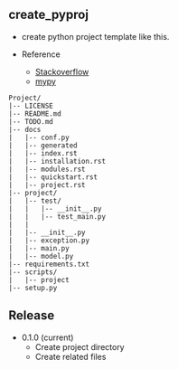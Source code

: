 create_pyproj
-------------

- create python project template like this.

- Reference
  - [Stackoverflow](http://stackoverflow.com/questions/193161/what-is-the-best-project-structure-for-a-python-application)
  - [mypy](https://github.com/python/mypy)

```
Project/
|-- LICENSE
|-- README.md
|-- TODO.md
|-- docs
|   |-- conf.py
|   |-- generated
|   |-- index.rst
|   |-- installation.rst
|   |-- modules.rst
|   |-- quickstart.rst
|   |-- project.rst
|-- project/
|   |-- test/
|   |   |-- __init__.py
|   |   |-- test_main.py
|   |
|   |-- __init__.py
|   |-- exception.py
|   |-- main.py
|   |-- model.py
|-- requirements.txt
|-- scripts/
|   |-- project
|-- setup.py
```

Release
-------------
- 0.1.0 (current)
  - Create project directory
  - Create related files
